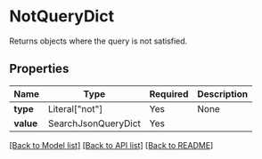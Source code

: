 # NotQueryDict

Returns objects where the query is not satisfied.

## Properties
| Name | Type | Required | Description |
| ------------ | ------------- | ------------- | ------------- |
**type** | Literal["not"] | Yes | None |
**value** | SearchJsonQueryDict | Yes |  |


[[Back to Model list]](../../README.md#documentation-for-models) [[Back to API list]](../../README.md#documentation-for-api-endpoints) [[Back to README]](../../README.md)
